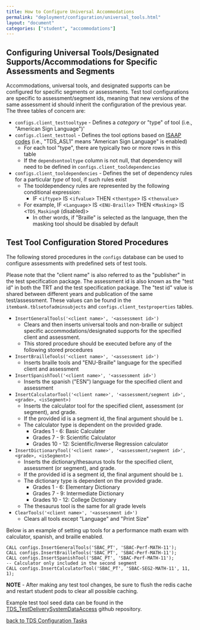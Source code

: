 ```yaml
---
title: How to Configure Universal Accommodations
permalink: "deployment/configuration/universal_tools.html"
layout: "document"
categories: ["student", "accommodations"]
---
```


## Configuring Universal Tools/Designated Supports/Accommodations for Specific Assessments and Segments
Accommodations, universal tools, and designated supports can be configured for specific segments or assessments. Test tool configurations
are specific to assessment/segment ids, meaning that new versions of the same assessment id should inherit the configuration of the
previous year. The three tables of concern are:

* `configs.client_testtooltype` - Defines a _category_ or "type" of tool (i.e., "American Sign Language")'
* `configs.client_testtool` - Defines the tool options based on [ISAAP codes](http://www.smarterapp.org/documents/ISAAP-AccessibilityFeatureCodes.pdf) (i.e., "TDS_ASL1" means "American Sign Language" is enabled)
    * For each tool "type", there are typically two or more rows in this table
    * If the `dependsontooltype` column is not null, that dependency will need to be defined in `configs.client_tooldependencies`
* `configs.client_tooldependencies` - Defines the set of dependency rules for a particular _type_ of tool, if such rules exist
    * The tooldependency rules are represented by the following conditional expression:
        * IF <`iftype`> IS <`ifvalue`> THEN <`thentype`> IS <`thenvalue`>
    * For example, IF <`Language`> IS <`ENU-Braille`> THEN <`Masking`> IS <`TDS_Masking0` (disabled)>
        * In other words, if "Braille" is selected as the language, then the masking tool should be disabled by default


## Test Tool Configuration Stored Procedures
The following stored procedures in the `configs` database can be used to configure assessments with predefined sets of test tools.

Please note that the "client name" is also referred to as the "publisher" in the test specification package. The assessment 
id is also known as the "test id" in both the TRT and the test specification package. The "test id" value is shared between different 
years and publication of the same test/assessment. These values can be found in the `itembank.tblsetofadminsubjects` and `configs.client_testproperties` tables.

* `InsertGeneralTools('<client name>', '<assessment id>')`
   - Clears and then inserts universal tools and non-braille or subject specific accommodations/designated supports for the specified client and assessment.
   - This stored procedure should be executed before any of the following stored procedures
* `InsertBrailleTools('<client name>', '<assessment id>')`
   - Inserts braille tools and "ENU-Braille" language for the specified client and assessment
* `InsertSpanishTool('<client name>', '<assessment id>')`
   - Inserts the spanish ("ESN") language for the specified client and assessment
* `InsertCalculatorTool('<client name>', '<assessment/segment id>', <grade>, <isSegment>)` 
   - Inserts the calculator tool for the specified client, assessment (or segment), and grade. 
   - If the provided id is a segment id, the final argument should be `1`. 
   - The calculator type is dependent on the provided grade.
       * Grades 1 - 6: Basic Calculater
       * Grades 7 - 9: Scientific Calculator
       * Grades 10 - 12: Scientific/Inverse Regression calculator
* `InsertDictionaryTool('<client name>', '<assessment/segment id>', <grade>, <isSegment>)` 
   - Inserts the dictionary/thesaurus tools for the specified client, assessment (or segment), and grade. 
   - If the provided id is a segment id, the final argument should be `1`. 
   - The dictionary type is dependent on the provided grade.
       * Grades 1 - 6: Elementary Dictionary
       * Grades 7 - 9: Intermediate Dictionary
       * Grades 10 - 12: College Dictionary
   - The thesaurus tool is the same for all grade levels
* `ClearTools('<client name>', '<assessment id>')` 
   - Clears all tools except "Language" and "Print Size"
   
Below is an example of setting up tools for a performance math exam with calculator, spanish, and braille enabled.

``````
CALL configs.InsertGeneralTools('SBAC_PT', 'SBAC-Perf-MATH-11');
CALL configs.InsertBrailleTools('SBAC_PT', 'SBAC-Perf-MATH-11');
CALL configs.InsertSpanishTool('SBAC_PT', 'SBAC-Perf-MATH-11');
-- Calculator only included in the second segment
CALL configs.InsertCalculatorTool('SBAC_PT', 'SBAC-SEG2-MATH-11', 11, 1);
`````` 

**NOTE** - After making any test tool changes, be sure to flush the redis cache and restart student pods to clear all possible caching.

Example test tool seed data can be found in the [TDS_TestDeliverySystemDataAccess](https://raw.githubusercontent.com/SmarterApp/TDS_TestDeliverySystemDataAccess/develop/tds-dll-schemas/src/main/resources/import/genericsbacconfig/sbac_testtools.sql) github repository.

[back to TDS Configuration Tasks](index.html)